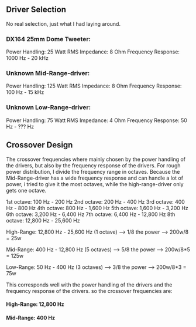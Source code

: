 

## Driver Selection

No real selection, just what I had laying around.

### DX164 25mm Dome Tweeter:
Power Handling: 	25 Watt RMS
Impedance: 	        8 Ohm
Frequency Response: 1000 Hz - 20 kHz

### Unknown Mid-Range-driver:
Power Handling: 	125 Watt RMS
Impedance: 	        8 Ohm
Frequency Response: 100 Hz - 15 kHz

### Unknown Low-Range-driver:
Power Handling: 	75 Watt RMS
Impedance: 	        4 Ohm
Frequency Response: 50 Hz - ??? Hz

## Crossover Design

The crossover frequencies where mainly chosen by the power handling of the drivers, but also by the frequency response of the drivers.
For rough power distribution, I divide the frequency range in octaves.
Because the Mid-Range-driver has a wide frequency response and can handle a lot of power, i tried to give it the most octaves, while the high-range-driver only gets one octave.

1st octave: 100 Hz - 200 Hz
2nd octave: 200 Hz - 400 Hz
3rd octave: 400 Hz - 800 Hz
4th octave: 800 Hz - 1,600 Hz
5th octave: 1,600 Hz - 3,200 Hz
6th octave: 3,200 Hz - 6,400 Hz
7th octave: 6,400 Hz - 12,800 Hz
8th octave: 12,800 Hz - 25,600 Hz

High-Range: 12,800 Hz - 25,600 Hz  (1 octave)
-->  1/8 the power  --> 200w/8 = 25w

Mid-Range: 400 Hz - 12,800 Hz  (5 octaves)
-->  5/8 the power  --> 200w/8*5 = 125w

Low-Range: 50 Hz - 400 Hz  (3 octaves)
-->  3/8 the power  --> 200w/8*3 = 75w

This corresponds well with the power handling of the drivers and the frequency response of the drivers.
so the crossover frequencies are:

#### High-Range: 12,800 Hz
#### Mid-Range: 400 Hz





